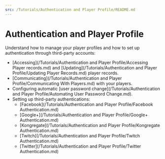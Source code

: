 ```yaml
---
src: /Tutorials/Authentication and Player Profile/README.md
---
```


# Authentication and Player Profile

Understand how to manage your player profiles and how to set up authentication through third-party accounts:
* [Accessing](/Tutorials/Authentication and Player Profile/Accessing Player records.md) and [Updating](/Tutorials/Authentication and Player Profile/Updating Player Records.md)  player records.
* [Communicating](/Tutorials/Authentication and Player Profile/Communicating With Players.md) with your players.
* Configuring automatic [user password change](/Tutorials/Authentication and Player Profile/Automating User Password Change.md).
* Setting up third-party authentications:
    * [Facebook](/Tutorials/Authentication and Player Profile/Facebook Authentication.md)
    * [Google+](/Tutorials/Authentication and Player Profile/Google+ Authentication.md)
    * [Kongregate](/Tutorials/Authentication and Player Profile/Kongregate Authentication.md)
    * [Twitch](/Tutorials/Authentication and Player Profile/Twitch Authentication.md)
    * [Twitter](/Tutorials/Authentication and Player Profile/Twitter Authentication.md)
